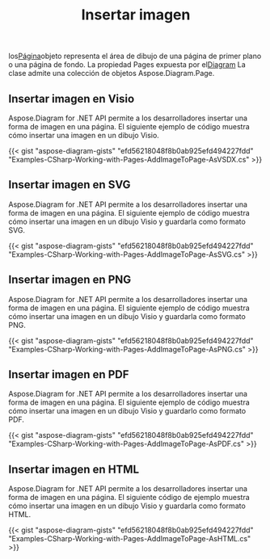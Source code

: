 ﻿---
title: Insertar imagen
type: docs
weight: 70
url: /es/net/drawing/insert-image
description: Esta sección explica cómo insertar una imagen en una página visio con Aspose.Diagram. Admite el uso de C# para insertar imágenes y guardarlas como pdf, svg, html, image, xps y otros formatos.
---
 los[Página](http://www.aspose.com/api/net/diagram/aspose.diagram/page)objeto representa el área de dibujo de una página de primer plano o una página de fondo. La propiedad Pages expuesta por el[Diagram](http://www.aspose.com/api/net/diagram/aspose.diagram/diagram) La clase admite una colección de objetos Aspose.Diagram.Page.

## **Insertar imagen en Visio**
Aspose.Diagram for .NET API permite a los desarrolladores insertar una forma de imagen en una página. El siguiente ejemplo de código muestra cómo insertar una imagen en un dibujo Visio.

{{< gist "aspose-diagram-gists" "efd56218048f8b0ab925efd494227fdd" "Examples-CSharp-Working-with-Pages-AddImageToPage-AsVSDX.cs" >}}

## **Insertar imagen en SVG**
Aspose.Diagram for .NET API permite a los desarrolladores insertar una forma de imagen en una página. El siguiente ejemplo de código muestra cómo insertar una imagen en un dibujo Visio y guardarla como formato SVG.

{{< gist "aspose-diagram-gists" "efd56218048f8b0ab925efd494227fdd" "Examples-CSharp-Working-with-Pages-AddImageToPage-AsSVG.cs" >}}

## **Insertar imagen en PNG**
Aspose.Diagram for .NET API permite a los desarrolladores insertar una forma de imagen en una página. El siguiente ejemplo de código muestra cómo insertar una imagen en un dibujo Visio y guardarla como formato PNG.

{{< gist "aspose-diagram-gists" "efd56218048f8b0ab925efd494227fdd" "Examples-CSharp-Working-with-Pages-AddImageToPage-AsPNG.cs" >}}

## **Insertar imagen en PDF**
Aspose.Diagram for .NET API permite a los desarrolladores insertar una forma de imagen en una página. El siguiente ejemplo de código muestra cómo insertar una imagen en un dibujo Visio y guardarlo como formato PDF.

{{< gist "aspose-diagram-gists" "efd56218048f8b0ab925efd494227fdd" "Examples-CSharp-Working-with-Pages-AddImageToPage-AsPDF.cs" >}}

## **Insertar imagen en HTML**
Aspose.Diagram for .NET API permite a los desarrolladores insertar una forma de imagen en una página. El siguiente código de ejemplo muestra cómo insertar una imagen en un dibujo Visio y guardarla como formato HTML.

{{< gist "aspose-diagram-gists" "efd56218048f8b0ab925efd494227fdd" "Examples-CSharp-Working-with-Pages-AddImageToPage-AsHTML.cs" >}}
